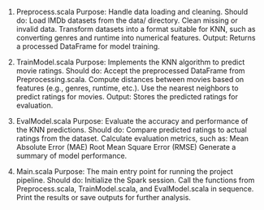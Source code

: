 1. Preprocess.scala
Purpose: Handle data loading and cleaning.
Should do:
Load IMDb datasets from the data/ directory.
Clean missing or invalid data.
Transform datasets into a format suitable for KNN, such as converting genres and runtime into numerical features.
Output: Returns a processed DataFrame for model training.

2. TrainModel.scala
Purpose: Implements the KNN algorithm to predict movie ratings.
Should do:
Accept the preprocessed DataFrame from Preprocessing.scala.
Compute distances between movies based on features (e.g., genres, runtime, etc.).
Use the nearest neighbors to predict ratings for movies.
Output: Stores the predicted ratings for evaluation.

3. EvalModel.scala
Purpose: Evaluate the accuracy and performance of the KNN predictions.
Should do:
Compare predicted ratings to actual ratings from the dataset.
Calculate evaluation metrics, such as:
Mean Absolute Error (MAE)
Root Mean Square Error (RMSE)
Generate a summary of model performance.

4. Main.scala
Purpose: The main entry point for running the project pipeline.
Should do:
Initialize the Spark session.
Call the functions from Preprocess.scala, TrainModel.scala, and EvalModel.scala in sequence.
Print the results or save outputs for further analysis.
